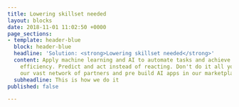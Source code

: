 ```yaml
---
title: Lowering skillset needed
layout: blocks
date: 2018-11-01 11:02:50 +0000
page_sections:
- template: header-blue
  block: header-blue
  headline: 'Solution: <strong>Lowering skillset needed</strong>'
  content: Apply machine learning and AI to automate tasks and achieve better operational
    efficiency. Predict and act instead of reacting. Don't do it all yourselve. Use
    our vast network of partners and pre build AI apps in our marketplace.
  subheadline: This is how we do it
published: false

---
```

